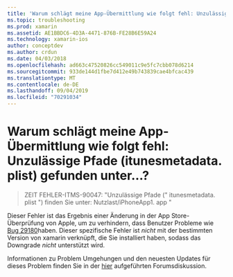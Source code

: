 ```yaml
---
title: 'Warum schlägt meine App-Übermittlung wie folgt fehl: Unzulässige Pfade (itunesmetadata. plist) gefunden unter...?'
ms.topic: troubleshooting
ms.prod: xamarin
ms.assetid: AE1BBDC6-4D3A-4471-876B-FE28B6E59A24
ms.technology: xamarin-ios
author: conceptdev
ms.author: crdun
ms.date: 04/03/2018
ms.openlocfilehash: ad663c47520826cc549011c9e5fc7cbb078d6214
ms.sourcegitcommit: 933de144d1fbe7d412e49b743839cae4bfcac439
ms.translationtype: MT
ms.contentlocale: de-DE
ms.lasthandoff: 09/04/2019
ms.locfileid: "70291034"
---
```

# <a name="why-does-my-app-submission-fail-with-disallowed-paths--itunesmetadataplist--found-at--"></a>Warum schlägt meine App-Übermittlung wie folgt fehl: Unzulässige Pfade (itunesmetadata. plist) gefunden unter...?

> ZEIT FEHLER-ITMS-90047: "Unzulässige Pfade (" itunesmetadata. plist ") finden Sie unter: Nutzlast/iPhoneApp1. app "

Dieser Fehler ist das Ergebnis einer Änderung in der App Store-Überprüfung von Apple, um zu verhindern, dass Benutzer Probleme wie [Bug 29180](https://bugzilla.xamarin.com/show_bug.cgi?id=29180)haben. Dieser spezifische Fehler ist _nicht_ mit der bestimmten Version von xamarin verknüpft, die Sie installiert haben, sodass das Downgrade _nicht_ unterstützt wird.

Informationen zu Problem Umgehungen und den neuesten Updates für dieses Problem finden Sie in der [hier](https://forums.xamarin.com/discussion/40388/disallowed-paths-itunesmetadata-plist-found-at-when-submitting-to-app-store/p1) aufgeführten Forumsdiskussion.
